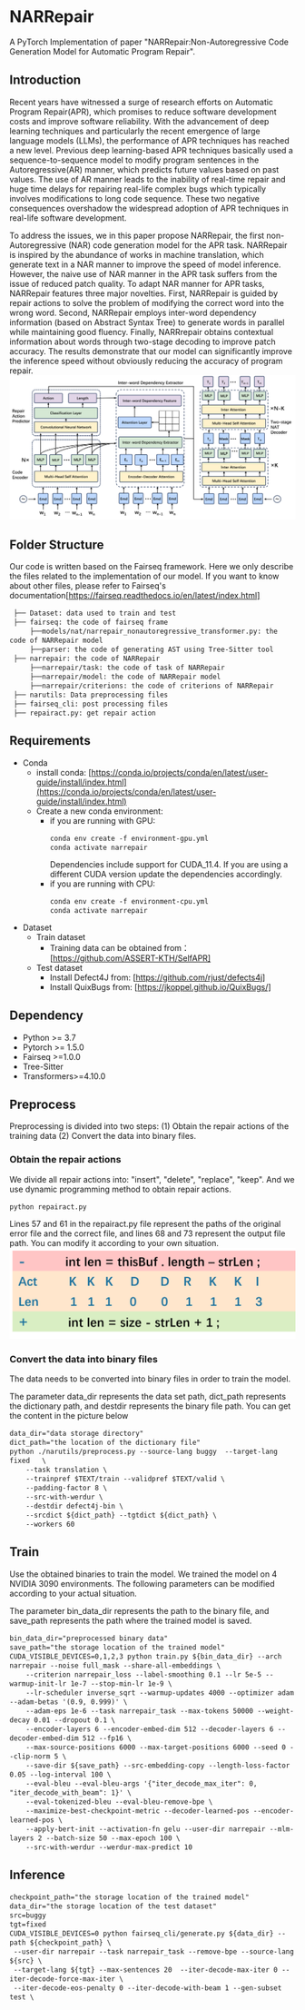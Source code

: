 # NARRepair
A PyTorch Implementation of paper "NARRepair:Non-Autoregressive Code Generation Model for Automatic Program Repair". 
## Introduction
Recent years have witnessed a surge of research efforts on Automatic Program Repair(APR), which promises to reduce software development costs and improve software reliability. With the advancement of deep learning techniques and particularly the recent emergence of large language models (LLMs), the performance of APR techniques has reached a new level. Previous deep learning-based APR techniques basically used a sequence-to-sequence model to modify program sentences in the Autoregressive(AR) manner, which predicts future values based on past values. The use of AR manner leads to the inability of real-time repair and huge time delays for repairing real-life complex bugs which typically involves modifications to long code sequence. These two negative consequences overshadow the widespread adoption of APR techniques in real-life software development. 


To address the issues, we in this paper propose NARRepair, the first non-Autoregressive (NAR) code generation model for the APR task. NARRepair is inspired by the abundance of works in machine translation, which generate text in a NAR manner to improve the speed of model inference. However, the naive use of NAR manner in the APR task suffers from the issue of reduced patch quality. To adapt NAR manner for APR tasks, NARRepair features three major novelties. First, NARRepair is guided by repair actions to solve the problem of modifying the correct word into the wrong word. Second, NARRepair employs inter-word dependency information (based on Abstract Syntax Tree) to generate words in parallel while maintaining good fluency. Finally, NARRrepair obtains contextual information about words through two-stage decoding to improve patch accuracy. The results demonstrate that our model can significantly improve the inference speed
without obviously reducing the accuracy of program repair.
![the structure of NARRepair model.](narrepair.png)
## Folder Structure
Our code is written based on the Fairseq framework. Here we only describe the files related to the implementation of our model. If you want to know about other files, please refer to Fairseq's documentation[https://fairseq.readthedocs.io/en/latest/index.html]
```
 ├── Dataset: data used to train and test
 ├── fairseq: the code of fairseq frame
     ├──models/nat/narrepair_nonautoregressive_transformer.py: the code of NARRepair model
     ├──parser: the code of generating AST using Tree-Sitter tool
 ├── narrepair: the code of NARRepair
     ├──narrepair/task: the code of task of NARRepair
     ├──narrepair/model: the code of NARRepair model
     ├──narrepair/criterions: the code of criterions of NARRepair
 ├── narutils: Data preprocessing files
 ├── fairseq_cli: post processing files
 ├── repairact.py: get repair action
```
## Requirements
* Conda
  * install conda: [https://conda.io/projects/conda/en/latest/user-guide/install/index.html](https://conda.io/projects/conda/en/latest/user-guide/install/index.html)
  * Create a new conda environment:
      * if you are running with GPU: 
        ```
        conda env create -f environment-gpu.yml
        conda activate narrepair
        ```
        Dependencies include support for CUDA_11.4. If you are using a different CUDA version update the dependencies accordingly.
      * if you are running with CPU:   
        ```
        conda env create -f environment-cpu.yml
        conda activate narrepair
* Dataset
  * Train dataset
      * Training data can be obtained from：[https://github.com/ASSERT-KTH/SelfAPR]
  * Test dataset
      * Install Defect4J from: [https://github.com/rjust/defects4j]
      * Install QuixBugs from: [https://jkoppel.github.io/QuixBugs/]
## Dependency
* Python >= 3.7
* Pytorch >= 1.5.0
* Fairseq >=1.0.0
* Tree-Sitter
* Transformers>=4.10.0
## Preprocess
Preprocessing is divided into two steps: (1) Obtain the repair actions of the training data (2) Convert the data into binary files.
### Obtain the repair actions
We divide all repair actions into: "insert", "delete", "replace", "keep". And we use dynamic programming method to obtain repair actions.
```
python repairact.py
```
Lines 57 and 61 in the repairact.py file represent the paths of the original error file and the correct file, and lines 68 and 73 represent the output file path. You can modify it according to your own situation.
![repair actions.](repairact.png)
### Convert the data into binary files
The data needs to be converted into binary files in order to train the model.

The parameter data_dir represents the data set path, dict_path represents the dictionary path, and destdir represents the binary file path. You can get the content in the picture below
```
data_dir="data storage directory"
dict_path="the location of the dictionary file"
python ./narutils/preprocess.py --source-lang buggy  --target-lang fixed   \
    --task translation \
    --trainpref $TEXT/train --validpref $TEXT/valid \
    --padding-factor 8 \
    --src-with-werdur \
    --destdir defect4j-bin \
    --srcdict ${dict_path} --tgtdict ${dict_path} \
    --workers 60
```
## Train
Use the obtained binaries to train the model. We trained the model on 4 NVIDIA 3090 environments. The following parameters can be modified according to your actual situation.

The parameter bin_data_dir represents the path to the binary file, and save_path represents the path where the trained model is saved.
```
bin_data_dir="preprocessed binary data"
save_path="the storage location of the trained model"
CUDA_VISIBLE_DEVICES=0,1,2,3 python train.py ${bin_data_dir} --arch narrepair --noise full_mask --share-all-embeddings \
    --criterion narrepair_loss --label-smoothing 0.1 --lr 5e-5 --warmup-init-lr 1e-7 --stop-min-lr 1e-9 \
    --lr-scheduler inverse_sqrt --warmup-updates 4000 --optimizer adam --adam-betas '(0.9, 0.999)' \
    --adam-eps 1e-6 --task narrepair_task --max-tokens 50000 --weight-decay 0.01 --dropout 0.1 \
    --encoder-layers 6 --encoder-embed-dim 512 --decoder-layers 6 --decoder-embed-dim 512 --fp16 \
    --max-source-positions 6000 --max-target-positions 6000 --seed 0 --clip-norm 5 \
    --save-dir ${save_path} --src-embedding-copy --length-loss-factor 0.05 --log-interval 100 \
    --eval-bleu --eval-bleu-args '{"iter_decode_max_iter": 0, "iter_decode_with_beam": 1}' \
    --eval-tokenized-bleu --eval-bleu-remove-bpe \
    --maximize-best-checkpoint-metric --decoder-learned-pos --encoder-learned-pos \
    --apply-bert-init --activation-fn gelu --user-dir narrepair --mlm-layers 2 --batch-size 50 --max-epoch 100 \
    --src-with-werdur --werdur-max-predict 10
```

## Inference
```
checkpoint_path="the storage location of the trained model"
data_dir="the storage location of the test dataset"
src=buggy
tgt=fixed
CUDA_VISIBLE_DEVICES=0 python fairseq_cli/generate.py ${data_dir} --path ${checkpoint_path} \
 --user-dir narrepair --task narrepair_task --remove-bpe --source-lang ${src} \
 --target-lang ${tgt} --max-sentences 20  --iter-decode-max-iter 0 --iter-decode-force-max-iter \
 --iter-decode-eos-penalty 0 --iter-decode-with-beam 1 --gen-subset test \
```
